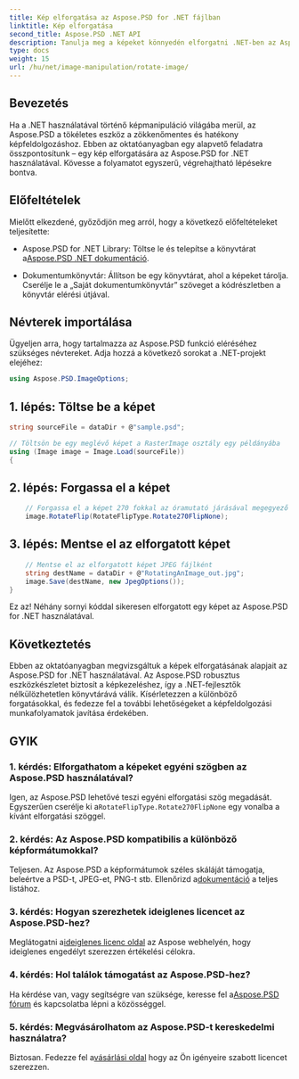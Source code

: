 ```yaml
---
title: Kép elforgatása az Aspose.PSD for .NET fájlban
linktitle: Kép elforgatása
second_title: Aspose.PSD .NET API
description: Tanulja meg a képeket könnyedén elforgatni .NET-ben az Aspose.PSD segítségével. Kövesse lépésről lépésre bemutató oktatóanyagunkat.
type: docs
weight: 15
url: /hu/net/image-manipulation/rotate-image/
---
```

## Bevezetés

Ha a .NET használatával történő képmanipuláció világába merül, az Aspose.PSD a tökéletes eszköz a zökkenőmentes és hatékony képfeldolgozáshoz. Ebben az oktatóanyagban egy alapvető feladatra összpontosítunk – egy kép elforgatására az Aspose.PSD for .NET használatával. Kövesse a folyamatot egyszerű, végrehajtható lépésekre bontva.

## Előfeltételek

Mielőtt elkezdené, győződjön meg arról, hogy a következő előfeltételeket teljesítette:

-  Aspose.PSD for .NET Library: Töltse le és telepítse a könyvtárat a[Aspose.PSD .NET dokumentáció](https://reference.aspose.com/psd/net/).

- Dokumentumkönyvtár: Állítson be egy könyvtárat, ahol a képeket tárolja. Cserélje le a „Saját dokumentumkönyvtár” szöveget a kódrészletben a könyvtár elérési útjával.

## Névterek importálása

Ügyeljen arra, hogy tartalmazza az Aspose.PSD funkció eléréséhez szükséges névtereket. Adja hozzá a következő sorokat a .NET-projekt elejéhez:

```csharp
using Aspose.PSD.ImageOptions;
```

## 1. lépés: Töltse be a képet

```csharp
string sourceFile = dataDir + @"sample.psd";

// Töltsön be egy meglévő képet a RasterImage osztály egy példányába
using (Image image = Image.Load(sourceFile))
{
```

## 2. lépés: Forgassa el a képet

```csharp
    // Forgassa el a képet 270 fokkal az óramutató járásával megegyező irányba
    image.RotateFlip(RotateFlipType.Rotate270FlipNone);
```

## 3. lépés: Mentse el az elforgatott képet

```csharp
    // Mentse el az elforgatott képet JPEG fájlként
    string destName = dataDir + @"RotatingAnImage_out.jpg";
    image.Save(destName, new JpegOptions());
}
```

Ez az! Néhány sornyi kóddal sikeresen elforgatott egy képet az Aspose.PSD for .NET használatával.

## Következtetés

Ebben az oktatóanyagban megvizsgáltuk a képek elforgatásának alapjait az Aspose.PSD for .NET használatával. Az Aspose.PSD robusztus eszközkészletet biztosít a képkezeléshez, így a .NET-fejlesztők nélkülözhetetlen könyvtárává válik. Kísérletezzen a különböző forgatásokkal, és fedezze fel a további lehetőségeket a képfeldolgozási munkafolyamatok javítása érdekében.

## GYIK

### 1. kérdés: Elforgathatom a képeket egyéni szögben az Aspose.PSD használatával?

 Igen, az Aspose.PSD lehetővé teszi egyéni elforgatási szög megadását. Egyszerűen cserélje ki a`RotateFlipType.Rotate270FlipNone` egy vonalba a kívánt elforgatási szöggel.

### 2. kérdés: Az Aspose.PSD kompatibilis a különböző képformátumokkal?

 Teljesen. Az Aspose.PSD a képformátumok széles skáláját támogatja, beleértve a PSD-t, JPEG-et, PNG-t stb. Ellenőrizd a[dokumentáció](https://reference.aspose.com/psd/net/) a teljes listához.

### 3. kérdés: Hogyan szerezhetek ideiglenes licencet az Aspose.PSD-hez?

 Meglátogatni a[ideiglenes licenc oldal](https://purchase.aspose.com/temporary-license/) az Aspose webhelyén, hogy ideiglenes engedélyt szerezzen értékelési célokra.

### 4. kérdés: Hol találok támogatást az Aspose.PSD-hez?

 Ha kérdése van, vagy segítségre van szüksége, keresse fel a[Aspose.PSD fórum](https://forum.aspose.com/c/psd/34) és kapcsolatba lépni a közösséggel.

### 5. kérdés: Megvásárolhatom az Aspose.PSD-t kereskedelmi használatra?

 Biztosan. Fedezze fel a[vásárlási oldal](https://purchase.aspose.com/buy) hogy az Ön igényeire szabott licencet szerezzen.